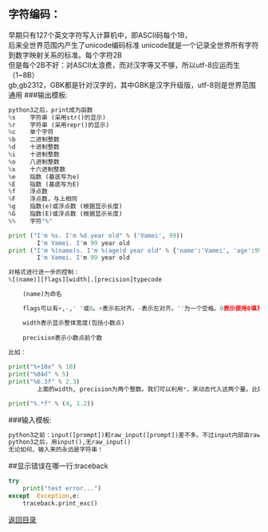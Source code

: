 
## 字符编码：
早期只有127个英文字符写入计算机中，即ASCII码每个1B，<br>
后来全世界范围内产生了unicode编码标准
unicode就是一个记录全世界所有字符到数字映射关系的标准。每个字符2B<br>
但是每个2B不好：对ASCII太浪费，而对汉字等又不够，所以utf-8应运而生（1~8B）<br>
gb,gb2312，GBK都是针对汉字的，其中GBK是汉字升级版，utf-8则是世界范围通用
###输出模板:


```python
python3之后，print成为函数
%s    字符串 (采用str()的显示)
%r    字符串 (采用repr()的显示)
%c    单个字符
%b    二进制整数
%d    十进制整数
%i    十进制整数
%o    八进制整数
%x    十六进制整数
%e    指数 (基底写为e)
%E    指数 (基底写为E)
%f    浮点数
%F    浮点数，与上相同
%g    指数(e)或浮点数 (根据显示长度)
%G    指数(E)或浮点数 (根据显示长度)
%%    字符"%"

print ("I'm %s. I'm %d year old" % ('Vamei', 99))
        I'm Vamei. I'm 99 year old
print ("I'm %(name)s. I'm %(age)d year old" % {'name':'Vamei', 'age':99})
        I'm Vamei. I'm 99 year old

对格式进行进一步的控制：
%[(name)][flags][width].[precision]typecode

    (name)为命名

    flags可以有+,-,' '或0。+表示右对齐。-表示左对齐。''为一个空格。0表示使用0填充。

    width表示显示整体宽度(包括小数点)
    
    precision表示小数点前个数
        
比如：

print("%+10x" % 10)
print("%04d" % 5)
print("%6.3f" % 2.3)
        上面的width, precision为两个整数。我们可以利用*，来动态代入这两个量。比如：

print("%.*f" % (4, 1.2))
```
###输入模板:
```python
python3之前：input([prompt])和raw_input([prompt])差不多。不过input内部由raw_input()实现
python3之后，用input(),无raw_input()
无论如何，输入来的永远是字符串！
```
##显示错误在哪一行:traceback
```python
try
    print("test error...")
except  Exception,e:
    traceback.print_exc()
```

[返回目录](README.md)